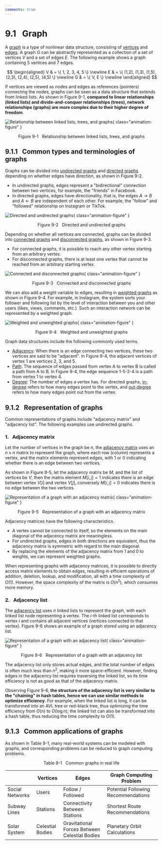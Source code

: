 ```yaml
---
comments: true
---
```


# 9.1 &nbsp; Graph

A <u>graph</u> is a type of nonlinear data structure, consisting of <u>vertices</u> and <u>edges</u>. A graph $G$ can be abstractly represented as a collection of a set of vertices $V$ and a set of edges $E$. The following example shows a graph containing 5 vertices and 7 edges.

$$
\begin{aligned}
V & = \{ 1, 2, 3, 4, 5 \} \newline
E & = \{ (1,2), (1,3), (1,5), (2,3), (2,4), (2,5), (4,5) \} \newline
G & = \{ V, E \} \newline
\end{aligned}
$$

If vertices are viewed as nodes and edges as references (pointers) connecting the nodes, graphs can be seen as a data structure that extends from linked lists. As shown in Figure 9-1, **compared to linear relationships (linked lists) and divide-and-conquer relationships (trees), network relationships (graphs) are more complex due to their higher degree of freedom**.

![Relationship between linked lists, trees, and graphs](graph.assets/linkedlist_tree_graph.png){ class="animation-figure" }

<p align="center"> Figure 9-1 &nbsp; Relationship between linked lists, trees, and graphs </p>

## 9.1.1 &nbsp; Common types and terminologies of graphs

Graphs can be divided into  <u>undirected graphs</u> and <u>directed graphs</u> depending on whether edges have direction, as shown in Figure 9-2.

- In undirected graphs, edges represent a "bidirectional" connection between two vertices, for example, the "friends" in Facebook.
- In directed graphs, edges have directionality, that is, the edges $A \rightarrow B$ and $A \leftarrow B$ are independent of each other. For example, the "follow" and "followed" relationship on Instagram or TikTok.

![Directed and undirected graphs](graph.assets/directed_graph.png){ class="animation-figure" }

<p align="center"> Figure 9-2 &nbsp; Directed and undirected graphs </p>

Depending on whether all vertices are connected, graphs can be divided into <u>connected graphs</u> and <u>disconnected graphs</u>, as shown in Figure 9-3.

- For connected graphs, it is possible to reach any other vertex starting from an arbitrary vertex.
- For disconnected graphs, there is at least one vertex that cannot be reached from an arbitrary starting vertex.

![Connected and disconnected graphs](graph.assets/connected_graph.png){ class="animation-figure" }

<p align="center"> Figure 9-3 &nbsp; Connected and disconnected graphs </p>

We can also add a weight variable to edges, resulting in <u>weighted graphs</u> as shown in Figure 9-4. For example, in Instagram, the system sorts your follower and following list by the level of interaction between you and other users (likes, views, comments, etc.). Such an interaction network can be represented by a weighted graph.

![Weighted and unweighted graphs](graph.assets/weighted_graph.png){ class="animation-figure" }

<p align="center"> Figure 9-4 &nbsp; Weighted and unweighted graphs </p>

Graph data structures include the following commonly used terms.

- <u>Adjacency</u>: When there is an edge connecting two vertices, these two vertices are said to be "adjacent". In Figure 9-4, the adjacent vertices of vertex 1 are vertices 2, 3, and 5.
- <u>Path</u>: The sequence of edges passed from vertex A to vertex B is called a path from A to B. In Figure 9-4, the edge sequence 1-5-2-4 is a path from vertex 1 to vertex 4.
- <u>Degree</u>: The number of edges a vertex has. For directed graphs, <u>in-degree</u> refers to how many edges point to the vertex, and <u>out-degree</u> refers to how many edges point out from the vertex.

## 9.1.2 &nbsp; Representation of graphs

Common representations of graphs include "adjacency matrix" and "adjacency list". The following examples use undirected graphs.

### 1. &nbsp; Adjacency matrix

Let the number of vertices in the graph be $n$, the <u>adjacency matrix</u> uses an $n \times n$ matrix to represent the graph, where each row (column) represents a vertex, and the matrix elements represent edges, with $1$ or $0$ indicating whether there is an edge between two vertices.

As shown in Figure 9-5, let the adjacency matrix be $M$, and the list of vertices be $V$, then the matrix element $M[i, j] = 1$ indicates there is an edge between vertex $V[i]$ and vertex $V[j]$, conversely $M[i, j] = 0$ indicates there is no edge between the two vertices.

![Representation of a graph with an adjacency matrix](graph.assets/adjacency_matrix.png){ class="animation-figure" }

<p align="center"> Figure 9-5 &nbsp; Representation of a graph with an adjacency matrix </p>

Adjacency matrices have the following characteristics.

- A vertex cannot be connected to itself, so the elements on the main diagonal of the adjacency matrix are meaningless.
- For undirected graphs, edges in both directions are equivalent, thus the adjacency matrix is symmetric with regard to the main diagonal.
- By replacing the elements of the adjacency matrix from $1$ and $0$ to weights, we can represent weighted graphs.

When representing graphs with adjacency matrices, it is possible to directly access matrix elements to obtain edges, resulting in efficient operations of addition, deletion, lookup, and modification, all with a time complexity of $O(1)$. However, the space complexity of the matrix is $O(n^2)$, which consumes more memory.

### 2. &nbsp; Adjacency list

The <u>adjacency list</u> uses $n$ linked lists to represent the graph, with each linked list node representing a vertex. The $i$-th linked list corresponds to vertex $i$ and contains all adjacent vertices (vertices connected to that vertex). Figure 9-6 shows an example of a graph stored using an adjacency list.

![Representation of a graph with an adjacency list](graph.assets/adjacency_list.png){ class="animation-figure" }

<p align="center"> Figure 9-6 &nbsp; Representation of a graph with an adjacency list </p>

The adjacency list only stores actual edges, and the total number of edges is often much less than $n^2$, making it more space-efficient. However, finding edges in the adjacency list requires traversing the linked list, so its time efficiency is not as good as that of the adjacency matrix.

Observing Figure 9-6, **the structure of the adjacency list is very similar to the "chaining" in hash tables, hence we can use similar methods to optimize efficiency**. For example, when the linked list is long, it can be transformed into an AVL tree or red-black tree, thus optimizing the time efficiency from $O(n)$ to $O(\log n)$; the linked list can also be transformed into a hash table, thus reducing the time complexity to $O(1)$.

## 9.1.3 &nbsp; Common applications of graphs

As shown in Table 9-1, many real-world systems can be modeled with graphs, and corresponding problems can be reduced to graph computing problems.

<p align="center"> Table 9-1 &nbsp; Common graphs in real life </p>

<div class="center-table" markdown>

|                 | Vertices         | Edges                                         | Graph Computing Problem          |
| --------------- | ---------------- | --------------------------------------------- | -------------------------------- |
| Social Networks | Users            | Follow / Followed                                   | Potential Following Recommendations |
| Subway Lines    | Stations         | Connectivity Between Stations                 | Shortest Route Recommendations   |
| Solar System    | Celestial Bodies | Gravitational Forces Between Celestial Bodies | Planetary Orbit Calculations     |

</div>
